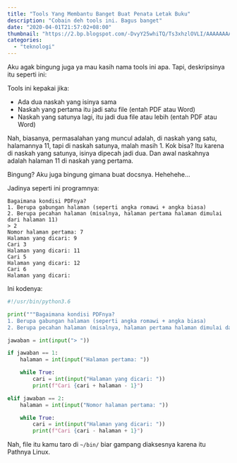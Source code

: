```yaml
---
title: "Tools Yang Membantu Banget Buat Penata Letak Buku"
description: "Cobain deh tools ini. Bagus banget"
date: "2020-04-01T21:57:02+08:00"
thumbnail: "https://2.bp.blogspot.com/-DvyY25whiTQ/Ts3xhzlOVLI/AAAAAAAAD8s/M4KI1Drn-qg/s640/hindi+layout.JPG"
categories:
  - "teknologi"
---
```


Aku agak bingung juga ya mau kasih nama tools ini apa. Tapi, deskripsinya itu seperti ini:

Tools ini kepakai jika:

- Ada dua naskah yang isinya sama
- Naskah yang pertama itu jadi satu file (entah PDF atau Word)
- Naskah yang satunya lagi, itu jadi dua file atau lebih (entah PDF atau Word)

Nah, biasanya, permasalahan yang muncul adalah, di naskah yang satu, halamannya 11, tapi di naskah satunya, malah masih 1. Kok bisa? Itu karena di naskah yang satunya, isinya dipecah jadi dua. Dan awal naskahnya adalah halaman 11 di naskah yang pertama. 

Bingung? Aku juga bingung gimana buat docsnya. Hehehehe...

Jadinya seperti ini programnya:

```
Bagaimana kondisi PDFnya?
1. Berupa gabungan halaman (seperti angka romawi + angka biasa)
2. Berupa pecahan halaman (misalnya, halaman pertama halaman dimulai dari halaman 11)
> 2
Nomor halaman pertama: 7
Halaman yang dicari: 9
Cari 3
Halaman yang dicari: 11
Cari 5
Halaman yang dicari: 12
Cari 6
Halaman yang dicari: 
```

Ini kodenya:

```python
#!/usr/bin/python3.6

print("""Bagaimana kondisi PDFnya?
1. Berupa gabungan halaman (seperti angka romawi + angka biasa)
2. Berupa pecahan halaman (misalnya, halaman pertama halaman dimulai dari halaman 11)""")

jawaban = int(input("> "))

if jawaban == 1:
    halaman = int(input("Halaman pertama: "))

    while True:
        cari = int(input("Halaman yang dicari: "))
        print(f"Cari {cari + halaman - 1}")

elif jawaban == 2:
    halaman = int(input("Nomor halaman pertama: "))

    while True:
        cari = int(input("Halaman yang dicari: "))
        print(f"Cari {cari - halaman + 1}")
```

Nah, file itu kamu taro di `~/bin/` biar gampang diaksesnya karena itu Pathnya Linux.
